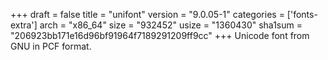 +++
draft = false
title = "unifont"
version = "9.0.05-1"
categories = ['fonts-extra']
arch = "x86_64"
size = "932452"
usize = "1360430"
sha1sum = "206923bb171e16d96bf91964f7189291209ff9cc"
+++
Unicode font from GNU in PCF format.